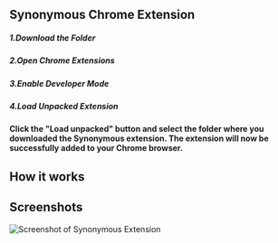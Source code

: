 ## Synonymous Chrome Extension
##### 1.Download the Folder
##### 2.Open Chrome Extensions
##### 3.Enable Developer Mode
##### 4.Load Unpacked Extension
#### Click the "Load unpacked" button and select the folder where you downloaded the Synonymous extension. The extension will now be successfully added to your Chrome browser.

## How it works
## Screenshots

![Screenshot of Synonymous Extension](https://github.com/yourusername/yourrepository/blob/main/screenshots/screenshot1.png)  
